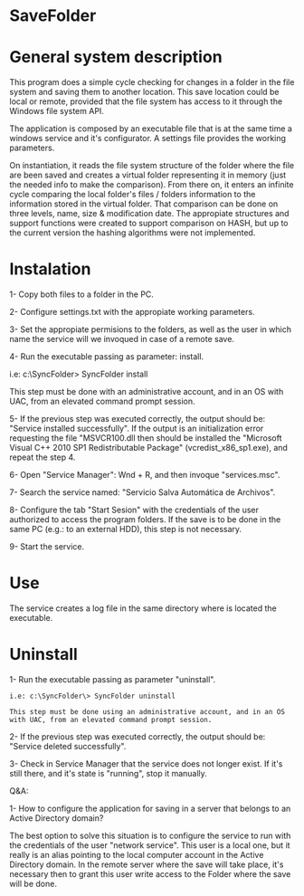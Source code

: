 # SaveFolder

General system description
==========================

This program does a simple cycle checking for changes in a folder in the file system and saving them to another location. This save location could be local or remote, provided that the file system has access to it through the Windows file system API.  

The application is composed by an executable file that is at the same time a windows service and it's configurator. A settings file provides the working parameters.

On instantiation, it reads the file system structure of the folder where the file are been saved and creates a virtual folder representing it in memory (just the needed info to make the comparison). From there on, it enters an infinite cycle comparing the local folder's files / folders information to the information stored in the virtual folder. That comparison can be done on three levels, name, size & modification date. The appropiate structures and support functions were created to support comparison on HASH, but up to the current version the hashing algorithms were not implemented. 

Instalation
============

1- Copy both files to a folder in the PC.

2- Configure settings.txt with the appropiate working parameters.

3- Set the appropiate permisions to the folders, as well as the user in which name the service will we invoqued in case of a remote save.

4- Run the executable passing as parameter: install.

   i.e: c:\SyncFolder\> SyncFolder install
   
   This step must be done with an administrative account, and in an OS with UAC, from an elevated command prompt session. 
   
5- If the previous step was executed correctly, the output should be: "Service installed successfully". If the output is an initialization error requesting the file "MSVCR100.dll then should be installed the "Microsoft Visual C++ 2010 SP1 Redistributable Package" (vcredist_x86_sp1.exe), and repeat the step 4.

6- Open "Service Manager": Wnd + R, and then invoque "services.msc".

7- Search the service named: "Servicio Salva Automática de Archivos".

8- Configure the tab "Start Sesion" with the credentials of the user authorized to access the program folders. If the save is to be done in the same PC (e.g.: to an external HDD), this step is not necessary.

9- Start the service.

Use
====

The service creates a log file in the same directory where is located the executable.


Uninstall
==========

1- Run the executable passing as parameter "uninstall".

    i.e: c:\SyncFolder\> SyncFolder uninstall
    
    This step must be done using an administrative account, and in an OS with UAC, from an elevated command prompt session.
    
2- If the previous step was executed correctly, the output should be: "Service deleted successfully".

3- Check in Service Manager that the service does not longer exist. If it's still there, and it's state is "running", stop it manually.

Q&A:

1- How to configure the application for saving in a server that belongs to an Active Directory domain?

The best option to solve this situation is to configure the service to run with the credentials of the user "network service". This user is a local one, but it really is an alias pointing to the local computer account in the Active Directory domain. In the remote server where the save will take place, it's necessary then to grant this user write access to the Folder where the save will be done. 
